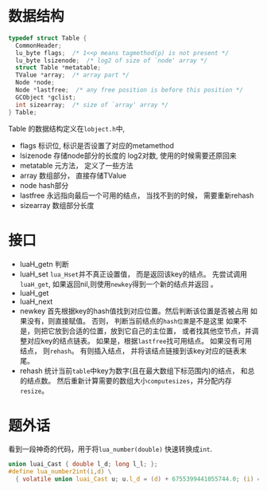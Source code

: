 

# 数据结构
```c
typedef struct Table {
  CommonHeader;
  lu_byte flags;  /* 1<<p means tagmethod(p) is not present */ 
  lu_byte lsizenode;  /* log2 of size of `node' array */
  struct Table *metatable;
  TValue *array;  /* array part */
  Node *node;
  Node *lastfree;  /* any free position is before this position */
  GCObject *gclist;
  int sizearray;  /* size of `array' array */
} Table;
```
Table 的数据结构定义在`lobject.h`中,
+ flags 标识位, 标识是否设置了对应的metamethod 
+ lsizenode 存储node部分的长度的 log2对数, 使用的时候需要还原回来
+ metatable 元方法， 定义了一些方法
+ array 数组部分， 直接存储TValue
+ node  hash部分
+ lastfree 永远指向最后一个可用的结点， 当找不到的时候， 需要重新rehash
+ sizearray 数组部分长度

# 接口

+ luaH_getn
    判断
+ luaH_set
    `lua_Hset`并不真正设置值， 而是返回该key的结点。
    先尝试调用`luaH_get`, 如果返回nil,则使用`newkey`得到一个新的结点并返回 。
+ luaH_get
+ luaH_next
+ newkey
    首先根据key的hash值找到对应位置。然后判断该位置是否被占用
        如果没有，则直接赋值。 
        否则， 判断当前结点的`hash位置`是不是这里
            如果不是，则把它放到合适的位置，放到它自己的主位置， 或者找其他空节点，并调整对应key的结点链表。
            如果是，根据`lastfree`找可用结点。
                如果没有可用结点， 则`rehash`。
                有则插入结点， 并将该结点链接到该key对应的链表末尾。
+ rehash
    统计当前`table`中key为数字(且在最大数组下标范围内)的结点， 和总的结点数。
    然后重新计算需要的数组大小`computesizes`，并分配内存`resize`。

# 题外话
看到一段神奇的代码，用于将`lua_number(double)` 快速转换成`int`.
```c
union luai_Cast { double l_d; long l_l; };
#define lua_number2int(i,d) \
  { volatile union luai_Cast u; u.l_d = (d) + 6755399441055744.0; (i) = u.l_l; }
```
